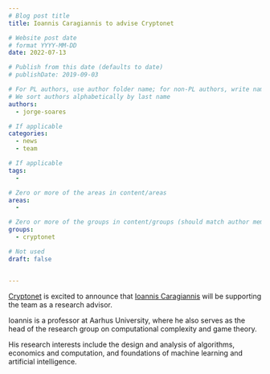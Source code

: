 ```yaml
---
# Blog post title
title: Ioannis Caragiannis to advise Cryptonet

# Website post date
# format YYYY-MM-DD
date: 2022-07-13

# Publish from this date (defaults to date)
# publishDate: 2019-09-03

# For PL authors, use author folder name; for non-PL authors, write name as in paper within ""
# We sort authors alphabetically by last name
authors:
  - jorge-soares

# If applicable
categories:
  - news
  - team

# If applicable
tags:
  -

# Zero or more of the areas in content/areas
areas:
  -

# Zero or more of the groups in content/groups (should match author membership)
groups:
  - cryptonet

# Not used
draft: false


---
```


[Cryptonet](/groups/cryptonet/) is excited to announce that [Ioannis Caragiannis](/authors/ioannis-caragiannis) will be supporting the team as a research advisor.

Ioannis is a professor at Aarhus University, where he also serves as the head of the research group on computational complexity and game theory.

His research interests include the design and analysis of algorithms, economics and computation, and foundations of machine learning and artificial intelligence.
